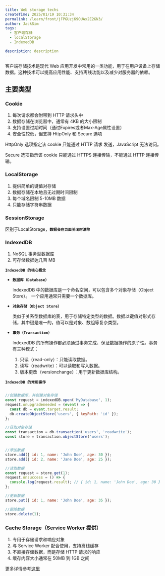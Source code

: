 ```yaml
---
title: Web storage techs 
createTime: 2025/01/19 10:31:34
permalink: /learn/front/jFPGUzjK9OUAx2E2GN3/
author: JackSim
tags:
  - 客户端存储
  - localStorage
  - IndexedDB

description: description
---
```


客户端存储技术是现代 Web 应用开发中常用的一类功能，用于在用户设备上存储数据。这种技术可以提高应用性能、支持离线功能以及减少对服务器的依赖。


## 主要类型

### Cookie

1. 每次请求都会附带到 HTTP 请求头中
2. 数据存储在浏览器中，通常有 4KB 的大小限制
3. 支持设置过期时间（通过Expires或者Max-Age属性设置）
4. 安全性较低，但支持 HttpOnly 和 Secure 选项
  
HttpOnly 选项指定该 cookie 只能通过 HTTP 请求 发送，JavaScript 无法访问。

Secure 选项指示该 cookie 只能通过 HTTPS 连接传输，不能通过 HTTP 连接传输。


### LocalStorage

1. 提供简单的键值对存储
2. 数据存储在本地且无过期时间限制
3. 每个域名限制 5-10MB 数据
4. 只能存储字符串数据

### SessionStorage

区别于LocalStorage，**`数据会在页面关闭时清除`**



### IndexedDB

1. NoSQL 事务型数据库
2. 可存储数据达几百 MB

**`IndexedDB 的核心概念`**

- **`数据库（Database）`**
  
  IndexedDB 中的数据库是一个命名空间，可以包含多个对象存储（Object Store）。 一个应用通常只需要一个数据库。

- **`对象存储（Object Store）`**
  
  类似于关系型数据库的表，用于存储特定类型的数据。数据以键值对形式存储，其中键是唯一的，值可以是对象、数组等复杂类型。

- **`事务（Transaction）`**

  IndexedDB 的所有操作都必须通过事务完成，保证数据操作的原子性。事务有三种模式：
  1. 只读（read-only）：只能读取数据。
  2. 读写（readwrite）：可以读取和写入数据。
  3. 版本更改（versionchange）：用于更新数据库结构。

**`IndexedDB 的常用操作`**
```JavaScript

//创建数据库，并创建对象存储
const request = indexedDB.open('MyDatabase', 1);
request.onupgradeneeded = (event) => {
  const db = event.target.result;
  db.createObjectStore('users', { keyPath: 'id' });
};

//获取对象存储
const transaction = db.transaction('users', 'readwrite');
const store = transaction.objectStore('users');


//添加数据
store.add({ id: 1, name: 'John Doe', age: 30 });
store.add({ id: 2, name: 'Jane Doe', age: 25 });

//读取数据
const request = store.get(1);
request.onsuccess = () => {
  console.log(request.result); // { id: 1, name: 'John Doe', age: 30 }
};

//更新数据
store.put({ id: 1, name: 'John Doe', age: 35 });

//删除数据
store.delete(1);

```



### Cache Storage（Service Worker 提供）

1. 专用于存储请求和响应对象
2. 与 Service Worker 配合使用，支持离线缓存
3. 不直接存储数据，而是存储 HTTP 请求的响应
4. 缓存内容大小通常在 50MB 到 1GB 之间

更多详情参考[这里](/learn/front/gi23I/#cache_api)